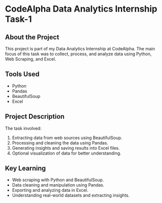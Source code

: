 # CodeAlpha Data Analytics Internship Task-1 

## About the Project
This project is part of my Data Analytics Internship at CodeAlpha. The main focus of this task was to collect, process, and analyze data using Python, Web Scraping, and Excel.

## Tools Used
- Python
- Pandas
- BeautifulSoup
- Excel

## Project Description
The task involved:
1. Extracting data from web sources using BeautifulSoup.
2. Processing and cleaning the data using Pandas.
3. Generating insights and saving results into Excel files.
4. Optional visualization of data for better understanding.

## Key Learning
- Web scraping with Python and BeautifulSoup.
- Data cleaning and manipulation using Pandas.
- Exporting and analyzing data in Excel.
- Understanding real-world datasets and extracting insights.
